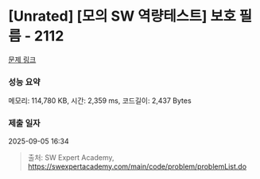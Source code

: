 # [Unrated] [모의 SW 역량테스트] 보호 필름 - 2112 

[문제 링크](https://swexpertacademy.com/main/code/problem/problemDetail.do?contestProbId=AV5V1SYKAaUDFAWu) 

### 성능 요약

메모리: 114,780 KB, 시간: 2,359 ms, 코드길이: 2,437 Bytes

### 제출 일자

2025-09-05 16:34



> 출처: SW Expert Academy, https://swexpertacademy.com/main/code/problem/problemList.do